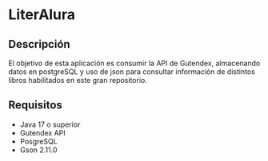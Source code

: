 # LiterAlura

## Descripción

El objetivo de esta aplicación es consumir la API de Gutendex, almacenando datos en postgreSQL y uso de json para consultar información de distintos libros habilitados en este gran repositorio.

## Requisitos
* Java 17 o superior
* Gutendex API
* PosgreSQL
* Gson 2.11.0







